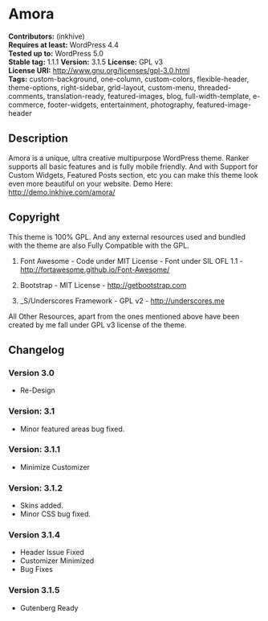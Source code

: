 # Amora

**Contributors:** (inkhive)  
**Requires at least:** WordPress 4.4  
**Tested up to:** WordPress 5.0  
**Stable tag:** 1.1.1 
**Version:** 3.1.5
**License:** GPL v3  
**License URI:** http://www.gnu.org/licenses/gpl-3.0.html  
**Tags:** custom-background, one-column, custom-colors, flexible-header, theme-options, right-sidebar, grid-layout, custom-menu, threaded-comments, translation-ready, featured-images, blog, full-width-template, e-commerce, footer-widgets, entertainment, photography, featured-image-header

## Description

Amora is a unique, ultra creative multipurpose WordPress theme. Ranker supports all basic features and is fully mobile friendly. And with Support for Custom Widgets, Featured Posts section, etc you can make this theme look even more beautiful on your website. 
Demo Here: http://demo.inkhive.com/amora/


## Copyright


This theme is 100% GPL. And any external resources used and bundled with the theme are also Fully Compatible with the GPL.

1. Font Awesome
	        - Code under MIT License
	        - Font under SIL OFL 1.1 
	        - http://fortawesome.github.io/Font-Awesome/
	
2. Bootstrap
    	    - MIT License
    	    - http://getbootstrap.com
    	
3. _S/Underscores Framework
             - GPL v2
             - http://underscores.me
                
            
            
All Other Resources, apart from the ones mentioned above have been created by me fall under GPL v3 license of the theme.	


## Changelog

### Version 3.0

* Re-Design

### Version: 3.1

* Minor featured areas bug fixed.

### Version: 3.1.1

* Minimize Customizer

### Version: 3.1.2

* Skins added.
* Minor CSS bug fixed.

### Version 3.1.4

* Header Issue Fixed
* Customizer Minimized
* Bug Fixes

### Version 3.1.5

* Gutenberg Ready